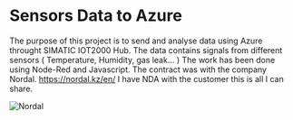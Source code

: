 # Sensors Data to Azure
The purpose of this project is to send and analyse data using Azure throught SIMATIC IOT2000 Hub. The data contains signals from different sensors ( Temperature, Humidity, gas leak... )
The work has been done using Node-Red and Javascript.
The contract was with the company Nordal. https://nordal.kz/en/
I have NDA with the customer this is all I can share.


![Nordal](https://user-images.githubusercontent.com/44755977/60194232-eb837f00-9806-11e9-8015-7fef848849e7.png)
